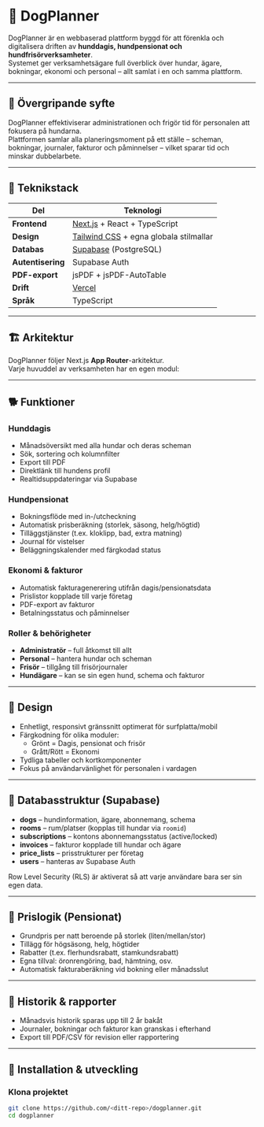 # 🐶 DogPlanner

DogPlanner är en webbaserad plattform byggd för att förenkla och digitalisera driften av **hunddagis, hundpensionat och hundfrisörverksamheter**.  
Systemet ger verksamhetsägare full överblick över hundar, ägare, bokningar, ekonomi och personal – allt samlat i en och samma plattform.

---

## 🚀 Övergripande syfte

DogPlanner effektiviserar administrationen och frigör tid för personalen att fokusera på hundarna.  
Plattformen samlar alla planeringsmoment på ett ställe – scheman, bokningar, journaler, fakturor och påminnelser – vilket sparar tid och minskar dubbelarbete.

---

## 🧩 Teknikstack

| Del               | Teknologi                                                          |
| ----------------- | ------------------------------------------------------------------ |
| **Frontend**      | [Next.js](https://nextjs.org/) + React + TypeScript                |
| **Design**        | [Tailwind CSS](https://tailwindcss.com/) + egna globala stilmallar |
| **Databas**       | [Supabase](https://supabase.com/) (PostgreSQL)                     |
| **Autentisering** | Supabase Auth                                                      |
| **PDF-export**    | jsPDF + jsPDF-AutoTable                                            |
| **Drift**         | [Vercel](https://vercel.com/)                                      |
| **Språk**         | TypeScript                                                         |

---

## 🏗️ Arkitektur

DogPlanner följer Next.js **App Router**-arkitektur.  
Varje huvuddel av verksamheten har en egen modul:

---

## 🐕 Funktioner

### Hunddagis

- Månadsöversikt med alla hundar och deras scheman
- Sök, sortering och kolumnfilter
- Export till PDF
- Direktlänk till hundens profil
- Realtidsuppdateringar via Supabase

### Hundpensionat

- Bokningsflöde med in-/utcheckning
- Automatisk prisberäkning (storlek, säsong, helg/högtid)
- Tilläggstjänster (t.ex. kloklipp, bad, extra matning)
- Journal för vistelser
- Beläggningskalender med färgkodad status

### Ekonomi & fakturor

- Automatisk fakturagenerering utifrån dagis/pensionatsdata
- Prislistor kopplade till varje företag
- PDF-export av fakturor
- Betalningsstatus och påminnelser

### Roller & behörigheter

- **Administratör** – full åtkomst till allt
- **Personal** – hantera hundar och scheman
- **Frisör** – tillgång till frisörjournaler
- **Hundägare** – kan se sin egen hund, schema och fakturor

---

## 🎨 Design

- Enhetligt, responsivt gränssnitt optimerat för surfplatta/mobil
- Färgkodning för olika moduler:
  - Grönt = Dagis, pensionat och frisör
  - Grått/Rött = Ekonomi
- Tydliga tabeller och kortkomponenter
- Fokus på användarvänlighet för personalen i vardagen

---

## 💾 Databasstruktur (Supabase)

- **dogs** – hundinformation, ägare, abonnemang, schema
- **rooms** – rum/platser (kopplas till hundar via `roomid`)
- **subscriptions** – kontons abonnemangsstatus (active/locked)
- **invoices** – fakturor kopplade till hundar och ägare
- **price_lists** – prisstrukturer per företag
- **users** – hanteras av Supabase Auth

Row Level Security (RLS) är aktiverat så att varje användare bara ser sin egen data.

---

## 🧾 Prislogik (Pensionat)

- Grundpris per natt beroende på storlek (liten/mellan/stor)
- Tillägg för högsäsong, helg, högtider
- Rabatter (t.ex. flerhundsrabatt, stamkundsrabatt)
- Egna tillval: öronrengöring, bad, hämtning, osv.
- Automatisk fakturaberäkning vid bokning eller månadsslut

---

## 🧠 Historik & rapporter

- Månadsvis historik sparas upp till 2 år bakåt
- Journaler, bokningar och fakturor kan granskas i efterhand
- Export till PDF/CSV för revision eller rapportering

---

## 🧰 Installation & utveckling

### Klona projektet

```bash
git clone https://github.com/<ditt-repo>/dogplanner.git
cd dogplanner
```
